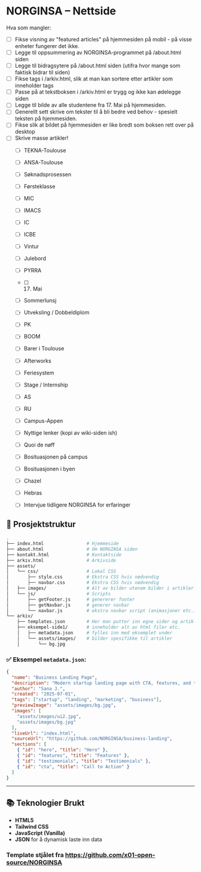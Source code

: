 
# NORGINSA – Nettside

Hva som mangler:

- [ ] Fikse visning av "featured articles" på hjemmesiden på mobil - på visse enheter fungerer det ikke.
- [ ] Legge til oppsummering av NORGINSA-programmet på /about.html siden
- [ ] Legge til bidragsytere på /about.html siden (utifra hvor mange som faktisk bidrar til siden)
- [ ] Fikse tags i /arkiv.html, slik at man kan sortere etter artikler som inneholder tags
- [ ] Passe på at tekstboksen i /arkiv.html er trygg og ikke kan ødelegge siden
- [ ] Legge til bilde av alle studentene fra 17. Mai på hjemmesiden.
- [ ] Generellt sett skrive om tekster til å bli bedre ved behov - spesielt teksten på hjemmesiden.
- [ ] Fikse slik at bildet på hjemmesiden er like bredt som boksen rett over på desktop
- [ ] Skrive masse artikler!
    - [ ] TEKNA-Toulouse
    - [ ] ANSA-Toulouse
    - [ ] Søknadsprosessen
    - [ ] Førsteklasse
    - [ ] MIC
    - [ ] IMACS
    - [ ] IC
    - [ ] ICBE
    - [ ] Vintur
    - [ ] Julebord
    - [ ] PYRRA
    - [ ] 17. Mai
    - [ ] Sommerlunsj
    - [ ] Utveksling / Dobbeldiplom
    - [ ] PK
    - [ ] BOOM
    - [ ] Barer i Toulouse
    - [ ] Afterworks
    - [ ] Feriesystem
    - [ ] Stage / Internship
    - [ ] AS
    - [ ] RU
    - [ ] Campus-Appen
    - [ ] Nyttige lenker (kopi av wiki-siden ish)
    - [ ] Quoi de nøff
    - [ ] Bosituasjonen på campus
    - [ ] Bosituasjonen i byen
    - [ ] Chazel
    - [ ] Hebras
    - [ ] Intervjue tidligere NORGINSA for erfaringer


## 🧱 Prosjektstruktur

```bash
.
├── index.html                # Hjemmeside
├── about.html                # Om NORGINSA siden
├── kontakt.html              # Kontaktside
├── arkiv.html                # Arkivside
├── assets/
│   └── css/                  # Lokal CSS
│       ├── style.css         # Ekstra CSS hvis nødvendig
│       ├── navbar.css        # Ekstra CSS hvis nødvendig
│   ├── images/               # Alt av bilder utenom bilder i artikler
│   └── js/                   # Scripts
│       ├── getFooter.js      # genererer footer
│       ├── getNavbar.js      # generer navbar
│       └── navbar.js         # ekstra navbar script (animasjoner etc.)
└── arkiv/
    ├── templates.json        # Her man putter inn egne sider og artikler
    ├── eksempel-side1/       # inneholder alt av html filer etc.
    │   ├── metadata.json     # fylles inn med eksemplet under
    │   └── assets/images/    # bilder spesifikke til artikler
    │       └── bg.jpg
````

### ✅ Eksempel `metadata.json`:

```json
{
  "name": "Business Landing Page",
  "description": "Modern startup landing page with CTA, features, and testimonials.",
  "author": "Sana J.",
  "created": "2025-07-01",
  "tags": ["startup", "landing", "marketing", "business"],
  "previewImage": "assets/images/bg.jpg",
  "images": [
    "assets/images/ui2.jpg",
    "assets/images/bg.jpg"
  ],
  "liveUrl": "index.html",
  "sourceUrl": "https://github.com/NORGINSA/business-landing",
  "sections": [
    { "id": "hero", "title": "Hero" },
    { "id": "features", "title": "Features" },
    { "id": "testimonials", "title": "Testimonials" },
    { "id": "cta", "title": "Call to Action" }
  ]
}
```
---

## 📚 Teknologier Brukt

* **HTML5**
* **Tailwind CSS**
* **JavaScript (Vanilla)**
* **JSON** for å dynamisk laste inn data


### Template stjålet fra https://github.com/x01-open-source/NORGINSA
